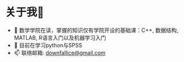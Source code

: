 # 关于我🙌
- 🔭 数学学院在读，掌握的知识仅有学院开设的基础课：C++, 数据结构, MATLAB, R语言入门以及机器学习入门
- 🌱 目前在学习python与SPSS
- 📫 联络邮箱: downfallice@gmail.com



<!--
**dangoli/dangoli** is a ✨ _special_ ✨ repository because its `README.md` (this file) appears on your GitHub profile.

Here are some ideas to get you started:

- 🔭 I’m currently working on ...
- 🌱 I’m currently learning ...
- 👯 I’m looking to collaborate on ...
- 🤔 I’m looking for help with ...
- 💬 Ask me about ...
- 📫 How to reach me: ...
- 😄 Pronouns: ...
- ⚡ Fun fact: ...
-->
